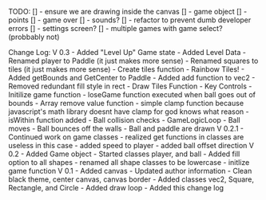 TODO:
    [] - ensure we are drawing inside the canvas
    [] - game object
    [] - points
    [] - game over
    [] - sounds?
    [] - refactor to prevent dumb developer errors 
    [] - settings screen?
    [] - multiple games with game select? (probbably not)


Change Log:
    V 0.3
    - Added "Level Up" Game state
    - Added Level Data
    - Renamed player to Paddle (it just makes more sense)
    - Renamed squares to tiles (it just makes more sense)
    - Create tiles function
    - Rainbow Tiles!
    - Added getBounds and GetCenter to Paddle
    - Added add function to vec2
    - Removed redundant fill style in rect
    - Draw Tiles Function
    - Key Controls
    - Initilize game function
    - loseGame function executed when ball goes out of bounds
    - Array remove value function
    - simple clamp function because javascript's math library doesnt have clamp for god knows what reason
    - isWithin function added
    - Ball collision checks
    - GameLogicLoop
    - Ball moves
    - Ball bounces off the walls
    - Ball and paddle are drawn
    V 0.2.1
    - Continued work on game classes
    - realized get functions in classes are useless in this case
    - added speed to player
    - added ball offset direction
    V 0.2
    - Added Game object
    - Started classes player, and ball
    - Added fill option to all shapes
    - renamed all shape classes to be lowercase
    - initlize game function
    V 0.1
    - Added canvas
    - Updated author information
    - Clean black theme, center canvas, canvas border
    - Added classes vec2, Square, Rectangle, and Circle
    - Added draw loop
    - Added this change log